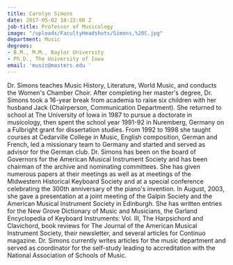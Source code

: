 ```yaml
---
title: Carolyn Simons
date: 2017-05-02 18:22:00 Z
job-title: Professor of Musicology
image: "/uploads/FacultyHeadshots/Simons,%20C.jpg"
department: Music
degrees:
- B.M., M.M., Baylor University
- Ph.D., The University of Iowa
email: 'music@masters.edu '
---
```


Dr. Simons teaches Music History, Literature, World Music, and conducts the Women's Chamber Choir. After completing her master's degree, Dr. Simons took a 16-year break from academia to raise six children with her husband Jack (Chairperson, Communication Department). She returned to school at The University of Iowa in 1987 to pursue a doctorate in musicology, then spent the school year 1991-92 in Nuremberg, Germany on a Fulbright grant for dissertation studies. From 1992 to 1998 she taught courses at Cedarville College in Music, English composition, German and French, led a missionary team to Germany and started and served as advisor for the German club. Dr. Simons has been on the board of Governors for the American Musical Instrument Society and has been chairman of the archive and nominating committees. She has given numerous papers at their meetings as well as at meetings of the Midwestern Historical Keyboard Society and at a special conference celebrating the 300th anniversary of the piano's invention. In August, 2003, she gave a presentation at a joint meeting of the Galpin Society and the American Musical Instrument Society in Edinburgh. She has written entries for the New Grove Dictionary of Music and Musicians, the Garland Encyclopedia of Keyboard Instruments: Vol. III, The Harpsichord and Clavichord, book reviews for The Journal of the American Musical Instrument Society, their newsletter, and several articles for Continuo magazine. Dr. Simons currently writes articles for the music department and served as coordinator for the self-study leading to accreditation with the National Association of Schools of Music.